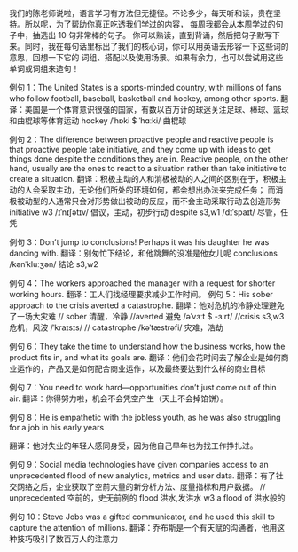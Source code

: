 我们的陈老师说啦，语言学习有方法但无捷径。不论多少，每天听和读，贵在坚持。所以呢，为了帮助你真正吃透我们学过的内容，
每周我都会从本周学过的句子中，抽选出 10 句非常棒的句子。
你可以熟读，直到背诵，然后把句子默写下来。同时，我在每句话里标出了我们的核心词，你可以用英语去形容一下这些词的意思，回想一下它的
  词组、搭配以及使用场景。如果有余力，也可以尝试用这些单词或词组来造句！

例句 1：The United States is a sports-minded country, with millions of fans who follow football, baseball, 
basketball and hockey, among other sports.
翻译：美国是一个体育意识很强的国家，有数以百万计的球迷关注足球、棒球、篮球和曲棍球等体育运动
hockey   /ˈhɒki $ ˈhɑːki/   曲棍球


例句 2：The difference between proactive people and reactive people is that proactive people take initiative,
and they come up with ideas to get things done despite the conditions they are in. Reactive people, 
on the other hand, usually are the ones to react to a situation rather than take initiative to create 
a situation.
翻译：积极主动的人和消极被动的人之间的区别在于，积极主动的人会采取主动，无论他们所处的环境如何，都会想出办法来完成任务；
而消极被动型的人通常只会对形势做出被动的反应，而不会主动采取行动去创造形势
initiative w3 /ɪˈnɪʃətɪv/   倡议，主动，初步行动
despite  s3,w1 /dɪˈspaɪt/  尽管，任凭

例句 3：Don’t jump to conclusions! Perhaps it was his daughter he was dancing with.
翻译：别匆忙下结论，和他跳舞的没准是他女儿呢
conclusions  /kənˈkluːʒən/    结论 s3,w2

例句 4：The workers approached the manager with a request for shorter working hours.
翻译：工人们找经理要求减少工作时间。
例句 5：His sober approach to the crisis averted a catastrophe.
翻译：他对危机的冷静处理避免了一场大灾难
// sober 清醒，冷静
//averted 避免  /əˈvɜːt $ -ɜːrt/
//crisis s3,w3 危机，风波   /ˈkraɪsɪs/
// catastrophe /kəˈtæstrəfi/  灾难，浩劫

例句 6：They take the time to understand how the business works, how the product fits in, and what its goals are.
翻译：他们会花时间去了解企业是如何商业运作的，产品又是如何配合商业运作，以及最终要达到什么样的商业目标


例句 7：You need to work hard—opportunities don’t just come out of thin air.
翻译：你得努力啦，机会不会凭空产生（天上不会掉馅饼）。

例句 8：He is empathetic with the jobless youth, as he was also struggling for a job in his early years

翻译：他对失业的年轻人感同身受，因为他自己早年也为找工作挣扎过。

例句 9：Social media technologies have given companies access to an unprecedented flood of new analytics,
metrics and user data.
翻译：有了社交网络之后，企业获取了空前大量的新分析方法、度量指标和用户数据。
//
unprecedented  空前的，史无前例的
flood 洪水,发洪水 w3    a flood of 洪水般的

例句 10：Steve Jobs was a gifted communicator, and he used this skill to capture the attention of millions.
翻译：乔布斯是一个有天赋的沟通者，他用这种技巧吸引了数百万人的注意力